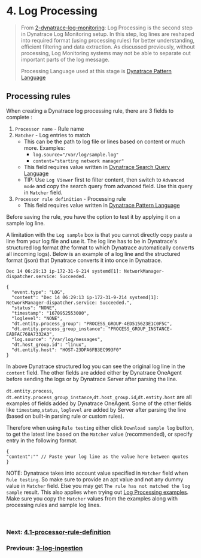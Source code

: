 # 4. Log Processing

>From [2-dynatrace-log-monitoring](2-dynatrace-log-monitoring.md):
>Log Processing is the second step in Dynatrace Log Monitoring setup. In this step, log lines are reshaped into required format (using processing rules) for better understanding, efficient filtering and data extraction. As discussed previously, without processing, Log Monitoring systems may not be able to separate out important parts of the log message.
>
>Processing Language used at this stage is  [Dynatrace Pattern Language](https://www.dynatrace.com/support/help/shortlink/dpl-dynatrace-pattern-language-hub)

## Processing rules

When creating a Dynatrace log processing rule, there are 3 fields to complete :
1. `Processor name` - Rule name
2. `Matcher` - Log entries to match
	- This can be the path to log file or lines based on content or much more. Examples:
		-  `log.source="/var/log/sample.log"`
		- `content="starting network manager"`
	- This field requires value written in [Dynatrace Search Query Language](https://www.dynatrace.com/support/help/how-to-use-dynatrace/log-monitoring/analyze-log-data/log-viewer#sql)
	- TIP:  Use `Log Viewer` first to filter content, then switch to `Advanced mode` and copy the search query from advanced field. Use this query in  `Matcher` field.
3. `Processor rule definition` - Processing rule
	- This field requires value written in [Dynatrace Pattern Language](https://www.dynatrace.com/support/help/shortlink/dpl-dynatrace-pattern-language-hub)

Before saving the rule, you have the option to test it by applying it on a sample log line.

A limitation with the `Log sample` box is that you cannot directly copy paste a line from your log file and use it. The log line has to be in Dynatrace's structured log format (the format to which Dynatrace automatically converts all incoming logs). Below is an example of a log line and the structured format (json) that Dynatrace converts it into once in Dynatrace.

```log
Dec 14 06:29:13 ip-172-31-9-214 systemd[1]: NetworkManager-dispatcher.service: Succeeded.
```

```log
{
  "event.type": "LOG",
  "content": "Dec 14 06:29:13 ip-172-31-9-214 systemd[1]: NetworkManager-dispatcher.service: Succeeded.",
  "status": "NONE",
  "timestamp": "1670952553000",
  "loglevel": "NONE",
  "dt.entity.process_group": "PROCESS_GROUP-4ED515623E1C0F5C",
  "dt.entity.process_group_instance": "PROCESS_GROUP_INSTANCE-EADFAC768A7332A3",
  "log.source": "/var/log/messages",
  "dt.host_group.id": "linux",
  "dt.entity.host": "HOST-23DFA6FB3EC993F0"
}
```


In above Dynatrace structured log you can see the original log line in the `content` field. The other fields are added either by Dynatrace OneAgent before sending the logs or by Dynatrace Server after parsing the line.

`dt.entity.process`, `dt.entity.process_group_instance`,`dt.host_group.id`,`dt.entity.host` are all examples of fields added by Dynatrace OneAgent. Some of the other fields like `timestamp`,`status`, `loglevel` are added by Server after parsing the line (based on built-in parsing rule or custom rules).

Therefore when using `Rule testing` either click `Download sample log` button, to get the latest line based on the `Matcher` value (recommended), or specify entry in the following format.

```log
{
"content":"" // Paste your log line as the value here between quotes
}
```

NOTE: Dynatrace takes into account value specified in `Matcher` field when `Rule testing`. So make sure to provide an apt value and not any dummy value in `Matcher` field. Else you may get `The rule has not matched the log sample` result. This also applies when trying out [Log Processing examples](https://www.dynatrace.com/support/help/shortlink/log-monitoring-log-processing-examples). Make sure you copy the `Matcher` values from the examples along with processing rules and sample log lines.

<br/>

### Next: [4.1-processor-rule-definition](4.1-processor-rule-definition.md)

### Previous: [3-log-ingestion](3-log-ingestion.md)

